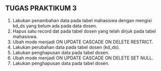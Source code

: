 ## TUGAS PRAKTIKUM  3
1.	Lakukan penambahan data pada tabel mahasiswa dengan mengisi kd_ds yang belum  ada pada data dosen.
2.	Hapus satu record dat pada tabel dosen yang telah dirjuk pada tabel mahasiswa.
3.	Ubah mode menjadi ON UPDATE CASCADE ON DELETE RESTRICT.
4.	Lakukan perubahan data pada tabel dosen (kd_ds).
5.	Lakukan penghapusan data pada tabel dosen.
6.	Ubah mode menjadi ON UPDATE CASCADE ON DELETE SET NULL.
7.	Lakukan penghapusan data pada tabel dosen.

